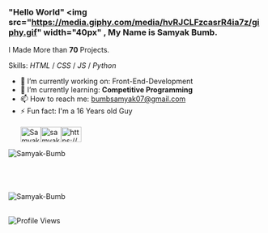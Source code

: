 <!-- Created/Designed By Samyak Bumb -->
### "Hello World" <img src="https://media.giphy.com/media/hvRJCLFzcasrR4ia7z/giphy.gif" width="40px" , **My Name is Samyak Bumb**.
I Made More than **70** Projects.

Skills: *HTML* / *CSS* / *JS* / *Python*
- 🔭 I’m currently working on: Front-End-Development
- 🌱 I’m currently learning: **Competitive Programming**
- 📫 How to reach me: bumbsamyak07@gmail.com
- ⚡ Fun fact: I'm a 16 Years old Guy
   <br><br>
<a href="https://codepen.io/samyakbumb"><img align="center" src="https://raw.githubusercontent.com/rahuldkjain/github-profile-readme-generator/master/src/images/icons/Social/codepen.svg" alt="Samyak Bumb" height="30" width="40"></a><a href="https://github.com/samyak-bumb" target="_blank"><img align="center" src="https://raw.githubusercontent.com/rahuldkjain/github-profile-readme-generator/master/src/images/icons/Social/github.svg" alt="samyak-bumb" height="30" width="40"></a><a href="https://www.youtube.com/channel/UCGqzvmHqhbxvWt5vqstc6CA" target="_blank"><img align="center" src="https://raw.githubusercontent.com/rahuldkjain/github-profile-readme-generator/master/src/images/icons/Social/youtube.svg" alt="https://www.youtube.com/channel/UCGqzvmHqhbxvWt5vqstc6CA" height="30" width="40"></a>
<td style="border: none !important;"><span><img align="left" src="https://github-readme-stats.vercel.app/api/top-langs?username=Samyak-Bumb&count_private=true&show_icons=true&locale=en&layout=compact&theme=radical" alt="Samyak-Bumb" /></span></td>
<br><br><br><br><br>


<td style="border: none !important;"><span><img align="center" src="https://github-readme-stats.vercel.app/api?username=Samyak-Bumb&show_icons=true&locale=en&theme=radical" alt="Samyak-Bumb"/></span></td>
<br><br>

   ![Profile Views](https://gpvc.arturio.dev/Samyak-Bumb)
